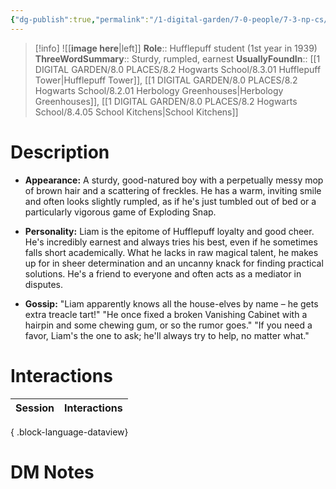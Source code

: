 ```yaml
---
{"dg-publish":true,"permalink":"/1-digital-garden/7-0-people/7-3-np-cs/liam-flaherty/","tags":["#person","student","hogwarts","hufflepuff","yr1"]}
---
```


>[!info] 
>![[**image here**\|left]]
>**Role**:: Hufflepuff student (1st year in 1939)
>**ThreeWordSummary**:: Sturdy, rumpled, earnest
>**UsuallyFoundIn**:: [[1 DIGITAL GARDEN/8.0 PLACES/8.2 Hogwarts School/8.3.01 Hufflepuff Tower\|Hufflepuff Tower]], [[1 DIGITAL GARDEN/8.0 PLACES/8.2 Hogwarts School/8.2.01 Herbology Greenhouses\|Herbology Greenhouses]], [[1 DIGITAL GARDEN/8.0 PLACES/8.2 Hogwarts School/8.4.05 School Kitchens\|School Kitchens]]


# Description

* **Appearance:** A sturdy, good-natured boy with a perpetually messy mop of brown hair and a scattering of freckles. He has a warm, inviting smile and often looks slightly rumpled, as if he's just tumbled out of bed or a particularly vigorous game of Exploding Snap.

* **Personality:** Liam is the epitome of Hufflepuff loyalty and good cheer. He's incredibly earnest and always tries his best, even if he sometimes falls short academically. What he lacks in raw magical talent, he makes up for in sheer determination and an uncanny knack for finding practical solutions. He's a friend to everyone and often acts as a mediator in disputes.

* **Gossip:** "Liam apparently knows all the house-elves by name – he gets extra treacle tart!" "He once fixed a broken Vanishing Cabinet with a hairpin and some chewing gum, or so the rumor goes." "If you need a favor, Liam's the one to ask; he'll always try to help, no matter what."

# Interactions

| Session | Interactions |
| ------- | ------------ |

{ .block-language-dataview}


# DM Notes

